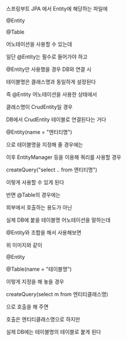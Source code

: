 스프링부트 JPA 에서 Entity에 해당하는 파일에

@Entity

@Table

 

어노테이션을 사용할 수 있는데

일단 @Entity는 필수로 들어가야 하고

 

@Entity만 사용했을 경우 DB와 연결 시

테이블명은 클래스명과 동일하게 설정된다

 

즉 @Entity 어노테이션을 사용한 상태에서

클래스명이 CrudEntity일 경우

DB에서 CrudEntity 테이블로 연결된다는 거다

 

@Entity(name = "엔티티명")

으로 테이블명을 지정해 줄 경우에는

이후 EntityManager 등을 이용해 쿼리를 사용할 경우

 

createQuery("select .. from 엔티티명")

이렇게 사용할 수 있게 된다

 

반면 @Table의 경우에는

외부에서 호출하는 용도가 아닌

실제 DB에 붙을 테이블명 어노테이션을 말하는데

@Entity와 조합을 해서 사용해보면

 

위 이미지와 같이

@Entity

@Table(name = "테이블명")

이렇게 지정을 해 놓을 경우

 

createQuery(select m from 엔티티클래스명)

으로 호출을 해 주면

호출은 엔티티클래스명으로 하지만

실제 DB에는 테이블명의 테이블로 붙게 된다
